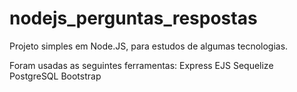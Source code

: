 # nodejs_perguntas_respostas
Projeto simples em Node.JS, para estudos de algumas tecnologias.

Foram usadas as seguintes ferramentas:
Express
EJS
Sequelize
PostgreSQL
Bootstrap